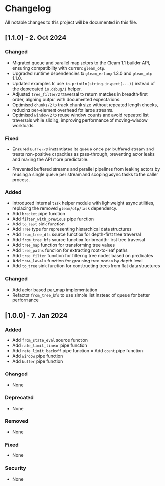 # Changelog

All notable changes to this project will be documented in this file.

## [1.1.0] - 2. Oct 2024

### Changed

- Migrated queue and parallel map actors to the Gleam 1.1 builder API, ensuring compatibility with current `gleam_otp`.
- Upgraded runtime dependencies to `gleam_erlang` 1.3.0 and `gleam_otp` 1.1.0.
- Updated examples to use `io.println(string.inspect(...))` instead of the deprecated `io.debug/1` helper.
- Adjusted `tree_filter/2` traversal to return matches in breadth-first order, aligning output with documented expectations.
- Optimised `chunks/2` to track chunk size without repeated length checks, reducing per-element overhead for large streams.
- Optimised `window/2` to reuse window counts and avoid repeated list traversals while sliding, improving performance of moving-window workloads.

### Fixed

- Ensured `buffer/3` instantiates its queue once per buffered stream and treats non-positive capacities as pass-through, preventing actor leaks and making the API more predictable.

- Prevented buffered streams and parallel pipelines from leaking actors by reusing a single queue per stream and scoping async tasks to the caller process.

### Added

- Introduced internal `task` helper module with lightweight async utilities, replacing the removed `gleam/otp/task` dependency.
- Add `bracket` pipe function
- Add `filter_with_previous` pipe function
- Add `to_last` sink function
- Add `Tree` type for representing hierarchical data structures
- Add `from_tree_dfs` source function for depth-first tree traversal
- Add `from_tree_bfs` source function for breadth-first tree traversal
- Add `tree_map` function for transforming tree values
- Add `tree_paths` function for extracting root-to-leaf paths
- Add `tree_filter` function for filtering tree nodes based on predicates
- Add `tree_levels` function for grouping tree nodes by depth level
- Add `to_tree` sink function for constructing trees from flat data structures

### Changed

- Add actor based par_map implementation
- Refactor `from_tree_bfs` to use simple list instead of queue for better performance

## [1.0.0] - 7. Jan 2024

### Added

- Add `from_state_eval` source function
- Add `rate_limit_linear` pipe function
- Add `rate_limit_backoff` pipe function
  = Add `count` pipe function
- Add `window` pipe function
- Add `buffer` pipe function

### Changed

- None

### Deprecated

- None

### Removed

- None

### Fixed

- None

### Security

- None
